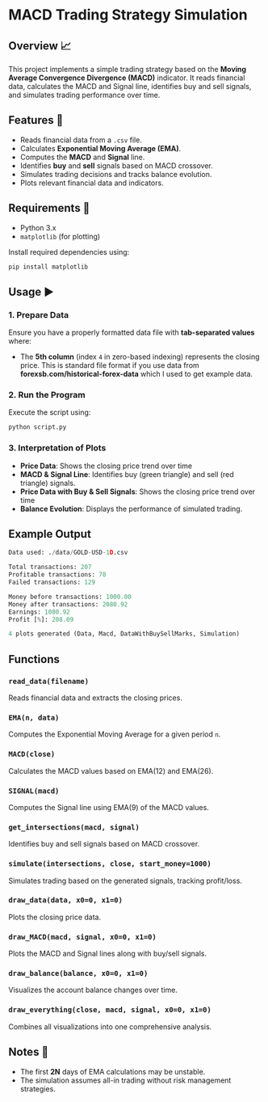 # MACD Trading Strategy Simulation

## Overview 📈
This project implements a simple trading strategy based on the **Moving Average Convergence Divergence (MACD)** indicator. It reads financial data, calculates the MACD and Signal line, identifies buy and sell signals, and simulates trading performance over time.

## Features 🚀
- Reads financial data from a `.csv` file.
- Calculates **Exponential Moving Average (EMA)**.
- Computes the **MACD** and **Signal** line.
- Identifies **buy** and **sell** signals based on MACD crossover.
- Simulates trading decisions and tracks balance evolution.
- Plots relevant financial data and indicators.

## Requirements 🔧
- Python 3.x
- `matplotlib` (for plotting)

Install required dependencies using:
```sh
pip install matplotlib
```

## Usage ▶️
### 1. Prepare Data
Ensure you have a properly formatted data file with **tab-separated values** where:
- The **5th column** (index `4` in zero-based indexing) represents the closing price.
This is standard file format if you use data from **forexsb.com/historical-forex-data** which I used to get example data.

### 2. Run the Program
Execute the script using:
```sh
python script.py
```

### 3. Interpretation of Plots
- **Price Data**: Shows the closing price trend over time
- **MACD & Signal Line**: Identifies buy (green triangle) and sell (red triangle) signals.
- **Price Data with Buy & Sell Signals**: Shows the closing price trend over time
- **Balance Evolution**: Displays the performance of simulated trading.

## Example Output 
```python
Data used: ./data/GOLD-USD-1D.csv

Total transactions: 207
Profitable transactions: 78
Failed transactions: 129

Money before transactions: 1000.00
Money after transactions: 2080.92
Earnings: 1080.92
Profit [%]: 208.09

4 plots generated (Data, Macd, DataWithBuySellMarks, Simulation)
```

## Functions
### `read_data(filename)`
Reads financial data and extracts the closing prices.

### `EMA(n, data)`
Computes the Exponential Moving Average for a given period `n`.

### `MACD(close)`
Calculates the MACD values based on EMA(12) and EMA(26).

### `SIGNAL(macd)`
Computes the Signal line using EMA(9) of the MACD values.

### `get_intersections(macd, signal)`
Identifies buy and sell signals based on MACD crossover.

### `simulate(intersections, close, start_money=1000)`
Simulates trading based on the generated signals, tracking profit/loss.

### `draw_data(data, x0=0, x1=0)`
Plots the closing price data.

### `draw_MACD(macd, signal, x0=0, x1=0)`
Plots the MACD and Signal lines along with buy/sell signals.

### `draw_balance(balance, x0=0, x1=0)`
Visualizes the account balance changes over time.

### `draw_everything(close, macd, signal, x0=0, x1=0)`
Combines all visualizations into one comprehensive analysis.

## Notes 📜
- The first **2N** days of EMA calculations may be unstable.
- The simulation assumes all-in trading without risk management strategies.
